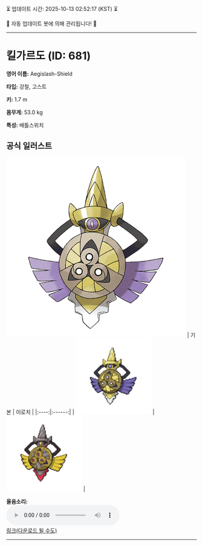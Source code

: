 
⏳ 업데이트 시간: 2025-10-13 02:52:17 (KST) ⏳

🤖 자동 업데이트 봇에 의해 관리됩니다! 🤖

---

# 킬가르도 (ID: 681)
**영어 이름:** Aegislash-Shield

**타입:** 강철, 고스트

**키:** 1.7 m

**몸무게:** 53.0 kg

**특성:** 배틀스위치

## 공식 일러스트
![](https://raw.githubusercontent.com/PokeAPI/sprites/master/sprites/pokemon/other/official-artwork/681.png)
| 기본 | 이로치 |
|:----:|:------:|
| <img src="https://raw.githubusercontent.com/PokeAPI/sprites/master/sprites/pokemon/681.png" width="200"> | <img src="https://raw.githubusercontent.com/PokeAPI/sprites/master/sprites/pokemon/shiny/681.png" width="200"> |

**울음소리:**<br><audio controls src="https://raw.githubusercontent.com/PokeAPI/cries/main/cries/pokemon/latest/681.ogg"></audio><br> [링크(다운로드 될 수도)](https://raw.githubusercontent.com/PokeAPI/cries/main/cries/pokemon/latest/681.ogg)


---
